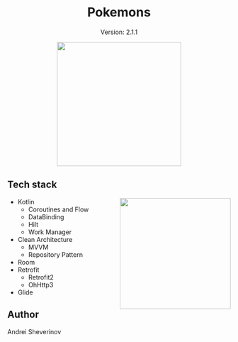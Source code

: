 <h1 align ="center">  Pokemons </h1>
<p align="center">Version: 2.1.1</p>
<p align ="center">
<img src="https://github.com/NenEssence/Pokemons/assets/143894873/085ff96a-2709-4d59-8577-3cd07e4a7e49" align="center" width="280"/>
</p>


## Tech stack


<img src="https://github.com/NenEssence/Pokemons/assets/143894873/bdf5c280-82ba-46fc-8e4e-2953ca440773" align="right" width="250"/>

- Kotlin
    - Coroutines and Flow
    - DataBinding
    - Hilt
    - Work Manager
- Clean Architecture
    - MVVM
    - Repository Pattern
- Room
- Retrofit
    - Retrofit2
    - OhHttp3
- Glide


## Author

Andrei Sheverinov
